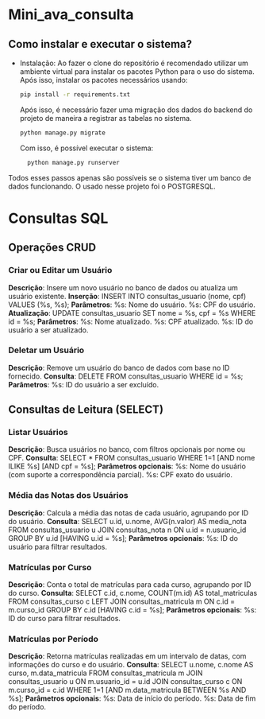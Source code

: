 # Mini_ava_consulta
## Como instalar e executar o sistema?
- Instalação:
  Ao fazer o clone do repositório é recomendado utilizar um ambiente virtual para instalar os pacotes Python para o uso do sistema. Após isso, instalar os pacotes necessários usando:
  ```bash
  pip install -r requirements.txt
  ```
  Após isso, é necessário fazer uma migração dos dados do backend do projeto de maneira a registrar as tabelas no sistema.
  ```bash
  python manage.py migrate
  ```
  Com isso, é possível executar o sistema:
  ```bash
    python manage.py runserver
  ```
Todos esses passos apenas são possíveis se o sistema tiver um banco de dados funcionando. O usado nesse projeto foi o POSTGRESQL.
# Consultas SQL
## Operações CRUD
### Criar ou Editar um Usuário
**Descrição**: Insere um novo usuário no banco de dados ou atualiza um usuário existente.
**Inserção**:
INSERT INTO consultas_usuario (nome, cpf)
VALUES (%s, %s);
**Parâmetros**:
%s: Nome do usuário.
%s: CPF do usuário.
**Atualização**:
UPDATE consultas_usuario 
SET nome = %s, cpf = %s 
WHERE id = %s;
**Parâmetros**:
%s: Nome atualizado.
%s: CPF atualizado.
%s: ID do usuário a ser atualizado.
### Deletar um Usuário
**Descrição**: Remove um usuário do banco de dados com base no ID fornecido.
**Consulta**:
DELETE FROM consultas_usuario 
WHERE id = %s;
**Parâmetros**:
%s: ID do usuário a ser excluído.
## Consultas de Leitura (SELECT)
### Listar Usuários
**Descrição**: Busca usuários no banco, com filtros opcionais por nome ou CPF.
**Consulta**:
SELECT * FROM consultas_usuario 
WHERE 1=1
[AND nome ILIKE %s]
[AND cpf = %s];
**Parâmetros opcionais**:
%s: Nome do usuário (com suporte a correspondência parcial).
%s: CPF exato do usuário.
### Média das Notas dos Usuários
**Descrição**: Calcula a média das notas de cada usuário, agrupando por ID do usuário.
**Consulta**:
SELECT u.id, u.nome, AVG(n.valor) AS media_nota
FROM consultas_usuario u
JOIN consultas_nota n ON u.id = n.usuario_id
GROUP BY u.id
[HAVING u.id = %s];
**Parâmetros opcionais**:
%s: ID do usuário para filtrar resultados.
### Matrículas por Curso
**Descrição**: Conta o total de matrículas para cada curso, agrupando por ID do curso.
**Consulta**:
SELECT c.id, c.nome, COUNT(m.id) AS total_matriculas
FROM consultas_curso c
LEFT JOIN consultas_matricula m ON c.id = m.curso_id
GROUP BY c.id
[HAVING c.id = %s];
**Parâmetros opcionais**:
%s: ID do curso para filtrar resultados.
### Matrículas por Período
**Descrição**: Retorna matrículas realizadas em um intervalo de datas, com informações do curso e do usuário.
**Consulta**:
SELECT u.nome, c.nome AS curso, m.data_matricula
FROM consultas_matricula m
JOIN consultas_usuario u ON m.usuario_id = u.id
JOIN consultas_curso c ON m.curso_id = c.id
WHERE 1=1
[AND m.data_matricula BETWEEN %s AND %s];
**Parâmetros opcionais**:
%s: Data de início do período.
%s: Data de fim do período.
